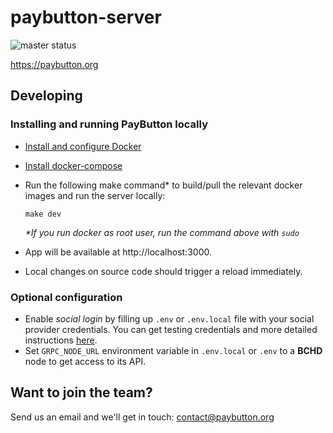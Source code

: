# paybutton-server
![master status](https://github.com/paybutton/paybutton-server/actions/workflows/on-push-master/badge.svg)

https://paybutton.org

## Developing
### Installing and running PayButton locally
- [Install and configure Docker](https://docs.docker.com/get-docker/)
- [Install docker-compose](https://docs.docker.com/compose/install/)

- Run the following make command* to build/pull the relevant docker images and run the server locally:


    ```
    make dev
    ```
	_*If you run docker as root user, run the command above with `sudo`_

- App will be available at http://localhost:3000.
- Local changes on source code should trigger a reload immediately.

### Optional configuration
- Enable _social login_ by filling up `.env` or `.env.local` file with your social provider credentials. You can get testing credentials and more detailed instructions [here](https://supertokens.com/docs/thirdpartyemailpassword/quick-setup/backend#2-initialise-supertokens).
- Set `GRPC_NODE_URL` environment variable in `.env.local` or `.env` to a **BCHD** node to get access to its API.

## Want to join the team?

Send us an email and we'll get in touch: contact@paybutton.org

